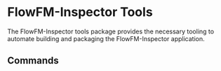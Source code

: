 # FlowFM-Inspector Tools

The FlowFM-Inspector tools package provides the necessary tooling to automate building and packaging the FlowFM-Inspector application.

## Commands
